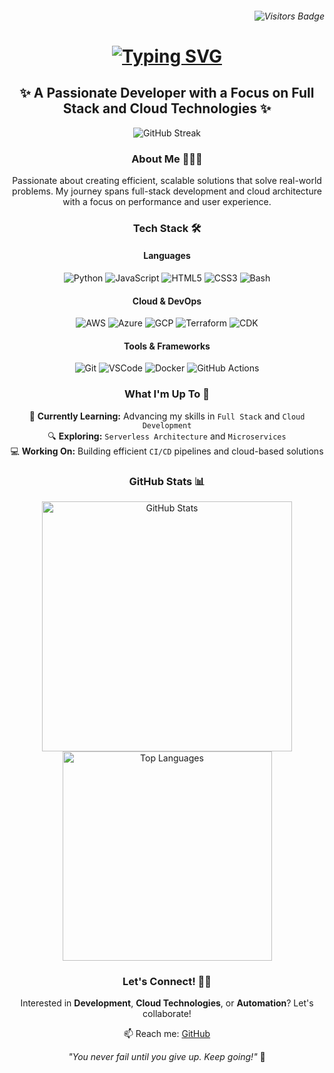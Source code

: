 <!-- Visitor Badge aligned to the right -->
<h6 align="right">
  <img src="https://komarev.com/ghpvc/?username=htm-len&color=blue" alt="Visitors Badge" />
</h6>

<!-- Animated centered heading with typing SVG -->
<h1 align="center">
  <a href="https://git.io/typing-svg">
    <img src="https://readme-typing-svg.demolab.com/?font=Righteous&size=35&center=true&vCenter=true&width=500&height=70&duration=4000&lines=Hi+I'm+Len+👋🏾;Full+Stack+Developer;Cloud+Enthusiast;Problem+Solver" alt="Typing SVG">
  </a>
</h1>

<!-- Centered description with emoji -->
<h2 align="center">✨ A Passionate Developer with a Focus on Full Stack and Cloud Technologies ✨</h2>

<div align="center">
  
  <!-- GitHub contribution streak -->
  <img src="https://github-readme-streak-stats.herokuapp.com/?user=htm-len&theme=tokyonight&border_radius=10" alt="GitHub Streak" />
  
</div>

<!-- About Me Section -->
<h3 align="center">About Me 👨🏾‍💻</h3>
<p align="center">
  Passionate about creating efficient, scalable solutions that solve real-world problems. My journey spans full-stack development and cloud architecture with a focus on performance and user experience.
</p>

<!-- Skills Section with Organized Categories -->
<h3 align="center">Tech Stack 🛠️</h3>

<!-- Languages -->
<h4 align="center">Languages</h4>
<p align="center">
  <img src="https://img.shields.io/badge/Python-3776AB?style=for-the-badge&logo=python&logoColor=white" alt="Python" />
  <img src="https://img.shields.io/badge/JavaScript-F7DF1E?style=for-the-badge&logo=javascript&logoColor=black" alt="JavaScript" />
  <img src="https://img.shields.io/badge/HTML5-E34F26?style=for-the-badge&logo=html5&logoColor=white" alt="HTML5" />
  <img src="https://img.shields.io/badge/CSS3-1572B6?style=for-the-badge&logo=css3&logoColor=white" alt="CSS3" />
  <img src="https://img.shields.io/badge/Bash-4EAA25?style=for-the-badge&logo=gnu-bash&logoColor=white" alt="Bash" />
</p>

<!-- Cloud & DevOps -->
<h4 align="center">Cloud & DevOps</h4>
<p align="center">
  <img src="https://img.shields.io/badge/AWS-232F3E?style=for-the-badge&logo=amazon-aws&logoColor=white" alt="AWS" />
  <img src="https://img.shields.io/badge/Azure-0078D4?style=for-the-badge&logo=microsoft-azure&logoColor=white" alt="Azure" />
  <img src="https://img.shields.io/badge/GCP-4285F4?style=for-the-badge&logo=google-cloud&logoColor=white" alt="GCP" />
  <img src="https://img.shields.io/badge/Terraform-7B42BC?style=for-the-badge&logo=terraform&logoColor=white" alt="Terraform" />
  <img src="https://img.shields.io/badge/CDK-FF9900?style=for-the-badge&logo=aws&logoColor=white" alt="CDK" />
</p>

<!-- Tools & Frameworks -->
<h4 align="center">Tools & Frameworks</h4>
<p align="center">
  <img src="https://img.shields.io/badge/Git-F05032?style=for-the-badge&logo=git&logoColor=white" alt="Git" />
  <img src="https://img.shields.io/badge/VS%20Code-007ACC?style=for-the-badge&logo=visual-studio-code&logoColor=white" alt="VSCode" />
  <img src="https://img.shields.io/badge/Docker-2496ED?style=for-the-badge&logo=docker&logoColor=white" alt="Docker" />
  <img src="https://img.shields.io/badge/GitHub_Actions-2088FF?style=for-the-badge&logo=github-actions&logoColor=white" alt="GitHub Actions" />
</p>

<!-- Current Focus -->
<h3 align="center">What I'm Up To 🚀</h3>
<p align="center">
  🌱 <strong>Currently Learning:</strong> Advancing my skills in <code>Full Stack</code> and <code>Cloud Development</code><br>
  🔍 <strong>Exploring:</strong> <code>Serverless Architecture</code> and <code>Microservices</code><br>
  💻 <strong>Working On:</strong> Building efficient <code>CI/CD</code> pipelines and cloud-based solutions
</p>

<!-- GitHub Stats Section -->
<h3 align="center">GitHub Stats 📊</h3>
<div align="center">
  <img src="https://github-readme-stats.vercel.app/api?username=htm-len&theme=tokyonight&show_icons=true&border_radius=10" alt="GitHub Stats" width="400" />
  <img src="https://github-readme-stats.vercel.app/api/top-langs/?username=htm-len&layout=compact&theme=tokyonight&border_radius=10" alt="Top Languages" width="335" />
</div>

<!-- Connect Section -->
<h3 align="center">Let's Connect! 🤝🏿</h3>
<p align="center">
  Interested in <strong>Development</strong>, <strong>Cloud Technologies</strong>, or <strong>Automation</strong>? Let's collaborate!
</p>
<p align="center">
  📫 Reach me: <a href="https://github.com/htm-len">GitHub</a>
</p>

<!-- Inspirational Quote -->
<p align="center">
  <em>"You never fail until you give up. Keep going!"</em> 🍊
</p>

<!---
htm-len/htm-len is a ✨ special ✨ repository because its README.md (this file) appears on your GitHub profile.
You can click the Preview link to take a look at your changes.
--->

